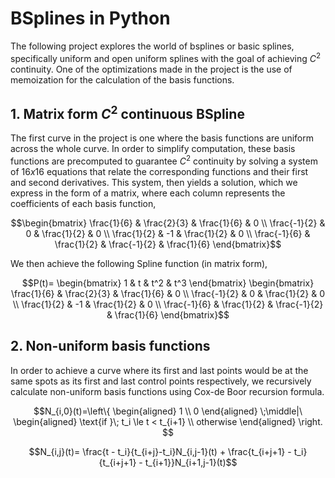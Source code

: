 # BSplines in Python

The following project explores the world of bsplines or basic splines, specifically uniform and open uniform splines with the goal of achieving $C^2$ continuity. One of the optimizations made in the project is the use of memoization for the calculation of the basis functions.

## 1. Matrix form $C^2$ continuous BSpline
The first curve in the project is one where the basis functions are uniform across the whole curve. In order to simplify computation, these basis functions are precomputed to guarantee $C^2$ continuity by solving a system of $16x16$ equations that relate the corresponding functions and their first and second derivatives. This system, then yields a solution, which we express in the form of a matrix, where each column represents the coefficients of each basis function,
```math
\begin{bmatrix}
    \frac{1}{6} & \frac{2}{3} & \frac{1}{6} & 0 \\
    \frac{-1}{2} & 0 & \frac{1}{2} & 0 \\
    \frac{1}{2} & -1 & \frac{1}{2} & 0 \\
    \frac{-1}{6} & \frac{1}{2} & \frac{-1}{2} & \frac{1}{6}
\end{bmatrix}
```
We then achieve the following Spline function (in matrix form),
```math
P(t)=
\begin{bmatrix}
    1 & t & t^2 & t^3
\end{bmatrix}
\begin{bmatrix}
    \frac{1}{6} & \frac{2}{3} & \frac{1}{6} & 0 \\
    \frac{-1}{2} & 0 & \frac{1}{2} & 0 \\
    \frac{1}{2} & -1 & \frac{1}{2} & 0 \\
    \frac{-1}{6} & \frac{1}{2} & \frac{-1}{2} & \frac{1}{6}
\end{bmatrix}
```
## 2. Non-uniform basis functions
In order to achieve a curve where its first and last points would be at the same spots as its first and last control points respectively, we recursively calculate non-uniform basis functions using Cox-de Boor recursion formula.
```math
N_{i,0}(t)=\left\{
\begin{aligned}
1 \\
0
\end{aligned}
\;\middle|\
\begin{aligned}
\text{if }\; t_i \le t < t_{i+1} \\
otherwise
\end{aligned}
\right. 
```
```math
N_{i,j}(t)= \frac{t - t_i}{t_{i+j}-t_i}N_{i,j-1}(t) + \frac{t_{i+j+1} - t_i}{t_{i+j+1} - t_{i+1}}N_{i+1,j-1}(t)
```
